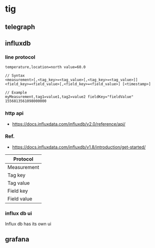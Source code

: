 # tig
## telegraph

## influxdb
### line protocol
```
temperature,location=north value=60.0
```
```lineprotocol
// Syntax
<measurement>[,<tag_key>=<tag_value>[,<tag_key>=<tag_value>]] <field_key>=<field_value>[,<field_key>=<field_value>] [<timestamp>]

// Example
myMeasurement,tag1=value1,tag2=value2 fieldKey="fieldValue" 1556813561098000000
```
### http api
* https://docs.influxdata.com/influxdb/v2.0/reference/api/
### Ref.
* https://docs.influxdata.com/influxdb/v1.8/introduction/get-started/


| Protocol |
| - |
| Measurement |
| Tag key |
| Tag value |
| Field key |
| Field value |

### influx db ui
Influx db has its own ui
## grafana
